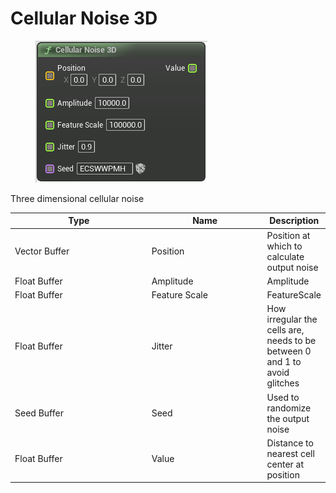 # Cellular Noise 3D

<div align="left" data-full-width="false">

<figure><img src="Cellular_Noise_3D.png" alt=""><figcaption></figcaption></figure>

</div>

Three dimensional cellular noise

<table>
<thead><tr><th width="250">Type</th><th width="200">Name</th><th>Description</th></tr></thead>
<tbody>
<tr><td>Vector Buffer</td><td>Position</td><td>Position at which to calculate output noise</td></tr>
<tr><td>Float Buffer</td><td>Amplitude</td><td>Amplitude</td></tr>
<tr><td>Float Buffer</td><td>Feature Scale</td><td>FeatureScale</td></tr>
<tr><td>Float Buffer</td><td>Jitter</td><td>How irregular the cells are, needs to be between 0 and 1 to avoid glitches</td></tr>
<tr><td>Seed Buffer</td><td>Seed</td><td>Used to randomize the output noise</td></tr>
<tr><td>Float Buffer</td><td>Value</td><td>Distance to nearest cell center at position</td></tr>
</tbody>
</table>
